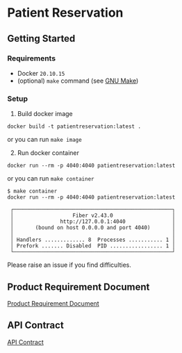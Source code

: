 # Patient Reservation

## Getting Started

### Requirements

- Docker `20.10.15`
- (optional) `make` command (see [GNU Make](https://www.gnu.org/software/make/))

### Setup

1. Build docker image

`docker build -t patientreservation:latest .`

or you can run `make image`

2. Run docker container

`docker run --rm -p 4040:4040 patientreservation:latest`

or you can run `make container`

```
$ make container
docker run --rm -p 4040:4040 patientreservation:latest

 ┌───────────────────────────────────────────────────┐
 │                   Fiber v2.43.0                   │
 │               http://127.0.0.1:4040               │
 │       (bound on host 0.0.0.0 and port 4040)       │
 │                                                   │
 │ Handlers ............. 8  Processes ........... 1 │
 │ Prefork ....... Disabled  PID ................. 1 │
 └───────────────────────────────────────────────────┘

```

Please raise an issue if you find difficulties.

## Product Requirement Document

[Product Requirement Document](./docs/prd.md)

## API Contract

[API Contract](./docs/api_contract.md)
